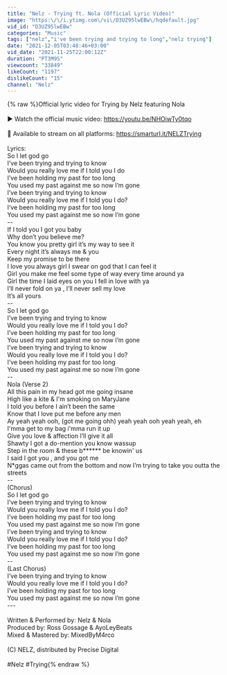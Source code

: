 ```yaml
---
title: "Nelz - Trying ft. Nola (Official Lyric Video)"
image: "https:\/\/i.ytimg.com\/vi\/D3UZ95lwEBw\/hqdefault.jpg"
vid_id: "D3UZ95lwEBw"
categories: "Music"
tags: ["nelz","i've been trying and trying to long","nelz trying"]
date: "2021-12-05T03:48:46+03:00"
vid_date: "2021-11-25T22:00:12Z"
duration: "PT3M9S"
viewcount: "33849"
likeCount: "1197"
dislikeCount: "15"
channel: "Nelz"
---
```

{% raw %}Official lyric video for Trying by Nelz featuring Nola <br /><br />▶️ Watch the official music video: <a rel="nofollow" target="blank" href="https://youtu.be/NHOiwTy0tqo">https://youtu.be/NHOiwTy0tqo</a><br /><br />🎵 Available to stream on all platforms: <a rel="nofollow" target="blank" href="https://smarturl.it/NELZTrying">https://smarturl.it/NELZTrying</a><br /><br />Lyrics:<br />So I let god go <br />I’ve been trying and trying to know <br />Would you really love me if I told you I do<br />I’ve been holding my past for too long <br />You used my past against me so now I’m gone <br />I’ve been trying and trying to know <br />Would you really love me if I told you I do?<br />I’ve been holding my past for too long <br />You used my past against me so now I’m gone <br />--<br />If I told you I got you baby<br />Why don’t you believe me? <br />You know you pretty girl it’s my way to see it <br />Every night it’s always me &amp; you <br />Keep my promise to be there <br />I love you always girl I swear on god that I can feel it <br />Girl you make me feel some type of way every time around ya<br />Girl the time I laid eyes on you I fell in love with ya <br />I’ll never fold on ya , I’ll never sell my love <br />It’s all yours <br />--<br />So I let god go <br />I’ve been trying and trying to know <br />Would you really love me if I told you I do?<br />I’ve been holding my past for too long <br />You used my past against me so now I’m gone <br />I’ve been trying and trying to know <br />Would you really love me if I told you I do?<br />I’ve been holding my past for too long <br />You used my past against me so now I’m gone <br />--<br />Nola (Verse 2) <br />All this pain in my head got me going insane<br />High like a kite &amp; I'm smoking on MaryJane<br />I told you before I ain’t been the same<br />Know that I love put me before any men <br />Ay yeah yeah ooh, (got me going ohh) yeah yeah ooh yeah yeah, eh<br />I'mma get to my bag i'mma run it up<br />Give you love &amp; affection I’ll give it all <br />Shawty I got a do-mention you know wassup<br />Step in the room &amp; these b****** be knowin' us<br />I said I got you , and you got me <br />N*ggas came out from the bottom and now I’m trying to take you outta the streets<br />--<br />(Chorus)<br />So I let god go <br />I’ve been trying and trying to know <br />Would you really love me if I told you I do?<br />I’ve been holding my past for too long <br />You used my past against me so now I’m gone <br />I’ve been trying and trying to know <br />Would you really love me if I told you I do?<br />I’ve been holding my past for too long <br />You used my past against me so now I’m gone <br />--<br />(Last Chorus) <br />I’ve been trying and trying to know <br />Would you really love me if I told you I do?<br />I’ve been holding my past for too long <br />You used my past against me so now I’m gone <br />---<br /><br />Written &amp; Performed by: Nelz &amp; Nola<br />Produced by: Ross Gossage &amp; AyoLeyBeats<br />Mixed &amp; Mastered by: MixedByM4rco <br /><br />(C) NELZ, distributed by Precise Digital<br /><br />#Nelz #Trying{% endraw %}
